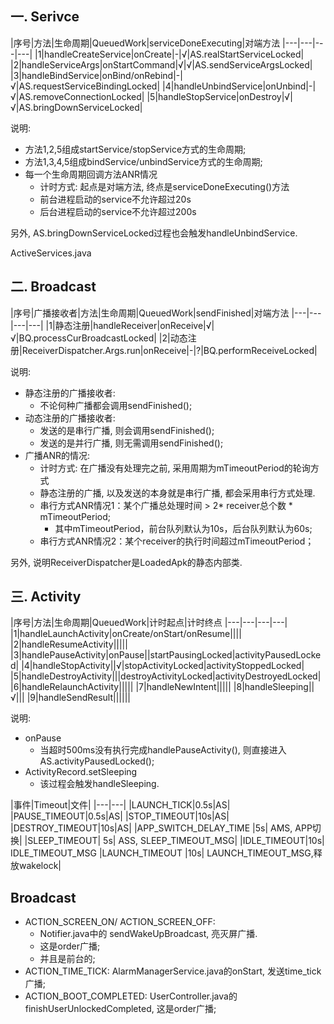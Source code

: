 
## 一. Serivce

|序号|方法|生命周期|QueuedWork|serviceDoneExecuting|对端方法
|---|---|---|---|
|1|handleCreateService|onCreate|-|√|AS.realStartServiceLocked|
|2|handleServiceArgs|onStartCommand|√|√|AS.sendServiceArgsLocked|
|3|handleBindService|onBind/onRebind|-|√|AS.requestServiceBindingLocked|
|4|handleUnbindService|onUnbind|-|√|AS.removeConnectionLocked|
|5|handleStopService|onDestroy|√|√|AS.bringDownServiceLocked|

说明:

- 方法1,2,5组成startService/stopService方式的生命周期;
- 方法1,3,4,5组成bindService/unbindService方式的生命周期;
- 每一个生命周期回调方法ANR情况
    - 计时方式: 起点是对端方法, 终点是serviceDoneExecuting()方法
    - 前台进程启动的service不允许超过20s
    - 后台进程启动的service不允许超过200s

另外, AS.bringDownServiceLocked过程也会触发handleUnbindService.

ActiveServices.java

## 二. Broadcast

|序号|广播接收者|方法|生命周期|QueuedWork|sendFinished|对端方法
|---|---|---|---|
|1|静态注册|handleReceiver|onReceive|√|√|BQ.processCurBroadcastLocked|
|2|动态注册|ReceiverDispatcher.Args.run|onReceive|-|?|BQ.performReceiveLocked|


说明:

- 静态注册的广播接收者:
    - 不论何种广播都会调用sendFinished();
- 动态注册的广播接收者:
    - 发送的是串行广播, 则会调用sendFinished();
    - 发送的是并行广播, 则无需调用sendFinished();
- 广播ANR的情况:
    - 计时方式: 在广播没有处理完之前, 采用周期为mTimeoutPeriod的轮询方式
    - 静态注册的广播, 以及发送的本身就是串行广播, 都会采用串行方式处理.
    - 串行方式ANR情况1：某个广播总处理时间 > 2* receiver总个数 * mTimeoutPeriod;
        - 其中mTimeoutPeriod，前台队列默认为10s，后台队列默认为60s;
    - 串行方式ANR情况2：某个receiver的执行时间超过mTimeoutPeriod；

另外, 说明ReceiverDispatcher是LoadedApk的静态内部类.

## 三. Activity

|序号|方法|生命周期|QueuedWork|计时起点|计时终点
|---|---|---|---|
|1|handleLaunchActivity|onCreate/onStart/onResume||||
|2|handleResumeActivity|||||
|3|handlePauseActivity|onPause||startPausingLocked|activityPausedLocked|
|4|handleStopActivity||√|stopActivityLocked|activityStoppedLocked|
|5|handleDestroyActivity|||destroyActivityLocked|activityDestroyedLocked|
|6|handleRelaunchActivity|||||
|7|handleNewIntent|||||
|8|handleSleeping||√|||
|9|handleSendResult||||||

说明:

- onPause
    - 当超时500ms没有执行完成handlePauseActivity(), 则直接进入AS.activityPausedLocked();
- ActivityRecord.setSleeping
    - 该过程会触发handleSleeping.

|事件|Timeout|文件|
|---|---|
|LAUNCH_TICK|0.5s|AS|
|PAUSE_TIMEOUT|0.5s|AS|
|STOP_TIMEOUT|10s|AS|
|DESTROY_TIMEOUT|10s|AS|
|APP_SWITCH_DELAY_TIME  |5s| AMS, APP切换|
|SLEEP_TIMEOUT| 5s| ASS, SLEEP_TIMEOUT_MSG|
|IDLE_TIMEOUT|10s| IDLE_TIMEOUT_MSG
|LAUNCH_TIMEOUT |10s| LAUNCH_TIMEOUT_MSG,释放wakelock|



## Broadcast

- ACTION_SCREEN_ON/ ACTION_SCREEN_OFF:
    - Notifier.java中的 sendWakeUpBroadcast, 亮灭屏广播.
    - 这是order广播;
    - 并且是前台的;
- ACTION_TIME_TICK:  AlarmManagerService.java的onStart, 发送time_tick广播;
- ACTION_BOOT_COMPLETED:  UserController.java的 finishUserUnlockedCompleted, 这是order广播;
